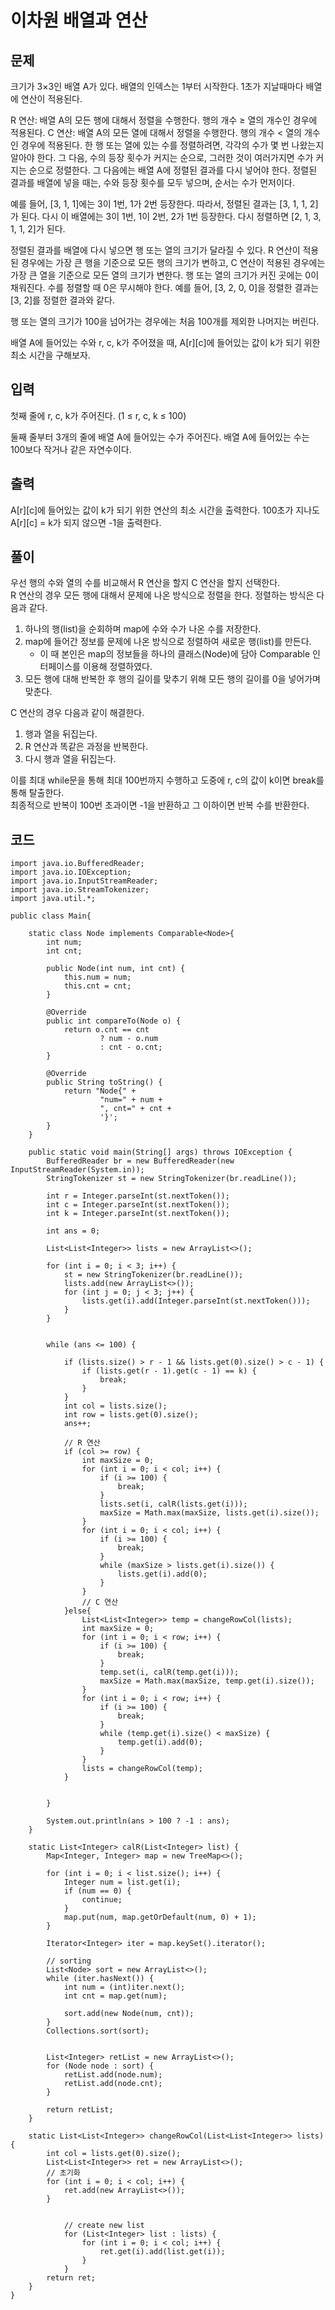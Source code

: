 # 이차원 배열과 연산
 
## 문제
크기가 3×3인 배열 A가 있다. 배열의 인덱스는 1부터 시작한다. 1초가 지날때마다 배열에 연산이 적용된다.

R 연산: 배열 A의 모든 행에 대해서 정렬을 수행한다. 행의 개수 ≥ 열의 개수인 경우에 적용된다.
C 연산: 배열 A의 모든 열에 대해서 정렬을 수행한다. 행의 개수 < 열의 개수인 경우에 적용된다.
한 행 또는 열에 있는 수를 정렬하려면, 각각의 수가 몇 번 나왔는지 알아야 한다. 그 다음, 수의 등장 횟수가 커지는 순으로, 그러한 것이 여러가지면 수가 커지는 순으로 정렬한다. 그 다음에는 배열 A에 정렬된 결과를 다시 넣어야 한다. 정렬된 결과를 배열에 넣을 때는, 수와 등장 횟수를 모두 넣으며, 순서는 수가 먼저이다.

예를 들어, [3, 1, 1]에는 3이 1번, 1가 2번 등장한다. 따라서, 정렬된 결과는 [3, 1, 1, 2]가 된다. 다시 이 배열에는 3이 1번, 1이 2번, 2가 1번 등장한다. 다시 정렬하면 [2, 1, 3, 1, 1, 2]가 된다.

정렬된 결과를 배열에 다시 넣으면 행 또는 열의 크기가 달라질 수 있다. R 연산이 적용된 경우에는 가장 큰 행을 기준으로 모든 행의 크기가 변하고, C 연산이 적용된 경우에는 가장 큰 열을 기준으로 모든 열의 크기가 변한다. 행 또는 열의 크기가 커진 곳에는 0이 채워진다. 수를 정렬할 때 0은 무시해야 한다. 예를 들어, [3, 2, 0, 0]을 정렬한 결과는 [3, 2]를 정렬한 결과와 같다.

행 또는 열의 크기가 100을 넘어가는 경우에는 처음 100개를 제외한 나머지는 버린다.

배열 A에 들어있는 수와 r, c, k가 주어졌을 때, A[r][c]에 들어있는 값이 k가 되기 위한 최소 시간을 구해보자.

## 입력
첫째 줄에 r, c, k가 주어진다. (1 ≤ r, c, k ≤ 100)

둘째 줄부터 3개의 줄에 배열 A에 들어있는 수가 주어진다. 배열 A에 들어있는 수는 100보다 작거나 같은 자연수이다.

## 출력
A[r][c]에 들어있는 값이 k가 되기 위한 연산의 최소 시간을 출력한다. 100초가 지나도 A[r][c] = k가 되지 않으면 -1을 출력한다. 

## 풀이  
우선 행의 수와 열의 수를 비교해서 R 연산을 할지 C 연산을 할지 선택한다.  
R 연산의 경우 모든 행에 대해서 문제에 나온 방식으로 정렬을 한다. 
정렬하는 방식은 다음과 같다. 
  1. 하나의 행(list)을 순회하며 map에 수와 수가 나온 수를 저장한다. 
  2. map에 들어간 정보를 문제에 나온 방식으로 정렬하여 새로운 행(list)를 만든다.
     - 이 때 본인은 map의 정보들을 하나의 클래스(Node)에 담아 Comparable 인터페이스를 이용해 정렬하였다.
  3. 모든 행에 대해 반복한 후 행의 길이를 맞추기 위해 모든 행의 길이를 0을 넣어가며 맞춘다.

C 연산의 경우 다음과 같이 해결한다.
  1. 행과 열을 뒤집는다. 
  2. R 연산과 똑같은 과정을 반복한다.
  3. 다시 행과 열을 뒤집는다.

이를 최대 while문을 통해 최대 100번까지 수행하고 도중에 r, c의 값이 k이면 break를 통해 탈출한다.  
최종적으로 반복이 100번 초과이면 -1을 반환하고 그 이하이면 반복 수를 반환한다.
 
 
## 코드
```
import java.io.BufferedReader;
import java.io.IOException;
import java.io.InputStreamReader;
import java.io.StreamTokenizer;
import java.util.*;

public class Main{

    static class Node implements Comparable<Node>{
        int num;
        int cnt;

        public Node(int num, int cnt) {
            this.num = num;
            this.cnt = cnt;
        }

        @Override
        public int compareTo(Node o) {
            return o.cnt == cnt
                    ? num - o.num
                    : cnt - o.cnt;
        }

        @Override
        public String toString() {
            return "Node{" +
                    "num=" + num +
                    ", cnt=" + cnt +
                    '}';
        }
    }

    public static void main(String[] args) throws IOException {
        BufferedReader br = new BufferedReader(new InputStreamReader(System.in));
        StringTokenizer st = new StringTokenizer(br.readLine());

        int r = Integer.parseInt(st.nextToken());
        int c = Integer.parseInt(st.nextToken());
        int k = Integer.parseInt(st.nextToken());

        int ans = 0;

        List<List<Integer>> lists = new ArrayList<>();

        for (int i = 0; i < 3; i++) {
            st = new StringTokenizer(br.readLine());
            lists.add(new ArrayList<>());
            for (int j = 0; j < 3; j++) {
                lists.get(i).add(Integer.parseInt(st.nextToken()));
            }
        }


        while (ans <= 100) {

            if (lists.size() > r - 1 && lists.get(0).size() > c - 1) {
                if (lists.get(r - 1).get(c - 1) == k) {
                    break;
                }
            }
            int col = lists.size();
            int row = lists.get(0).size();
            ans++;

            // R 연산
            if (col >= row) {
                int maxSize = 0;
                for (int i = 0; i < col; i++) {
                    if (i >= 100) {
                        break;
                    }
                    lists.set(i, calR(lists.get(i)));
                    maxSize = Math.max(maxSize, lists.get(i).size());
                }
                for (int i = 0; i < col; i++) {
                    if (i >= 100) {
                        break;
                    }
                    while (maxSize > lists.get(i).size()) {
                        lists.get(i).add(0);
                    }
                }
                // C 연산
            }else{
                List<List<Integer>> temp = changeRowCol(lists);
                int maxSize = 0;
                for (int i = 0; i < row; i++) {
                    if (i >= 100) {
                        break;
                    }
                    temp.set(i, calR(temp.get(i)));
                    maxSize = Math.max(maxSize, temp.get(i).size());
                }
                for (int i = 0; i < row; i++) {
                    if (i >= 100) {
                        break;
                    }
                    while (temp.get(i).size() < maxSize) {
                        temp.get(i).add(0);
                    }
                }
                lists = changeRowCol(temp);
            }


        }

        System.out.println(ans > 100 ? -1 : ans);
    }

    static List<Integer> calR(List<Integer> list) {
        Map<Integer, Integer> map = new TreeMap<>();

        for (int i = 0; i < list.size(); i++) {
            Integer num = list.get(i);
            if (num == 0) {
                continue;
            }
            map.put(num, map.getOrDefault(num, 0) + 1);
        }

        Iterator<Integer> iter = map.keySet().iterator();

        // sorting
        List<Node> sort = new ArrayList<>();
        while (iter.hasNext()) {
            int num = (int)iter.next();
            int cnt = map.get(num);

            sort.add(new Node(num, cnt));
        }
        Collections.sort(sort);


        List<Integer> retList = new ArrayList<>();
        for (Node node : sort) {
            retList.add(node.num);
            retList.add(node.cnt);
        }

        return retList;
    }

    static List<List<Integer>> changeRowCol(List<List<Integer>> lists) {
        int col = lists.get(0).size();
        List<List<Integer>> ret = new ArrayList<>();
        // 초기화
        for (int i = 0; i < col; i++) {
            ret.add(new ArrayList<>());
        }


            // create new list
            for (List<Integer> list : lists) {
                for (int i = 0; i < col; i++) {
                    ret.get(i).add(list.get(i));
                }
            }
        return ret;
    }
}
```


